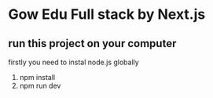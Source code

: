 # Gow Edu Full stack by Next.js
## run this project on your computer
firstly you need to instal node.js globally
1. npm install
2. npm run dev
